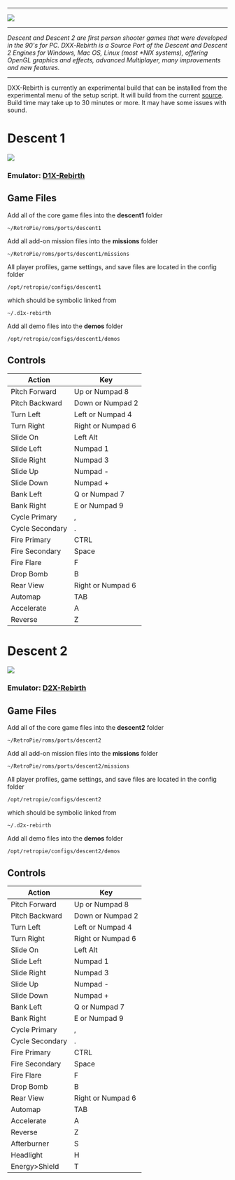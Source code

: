 ***
![](https://www.dxx-rebirth.com/logo.png)
***
_Descent and Descent 2 are first person shooter games that were developed in the 90's for PC. DXX-Rebirth is a Source Port of the Descent and Descent 2 Engines for Windows, Mac OS, Linux (most *NIX systems), offering OpenGL graphics and effects, advanced Multiplayer, many improvements and new features._
***

DXX-Rebirth is currently an experimental build that can be installed from the experimental menu of the setup script.  It will build from the current [source](https://github.com/dxx-rebirth/dxx-rebirth).  Build time may take up to 30 minutes or more. It may have some issues with sound.


# Descent 1
![](http://upload.wikimedia.org/wikipedia/en/5/5f/Descent_cover.png)
### Emulator: [D1X-Rebirth](http://www.dxx-rebirth.com/)

## Game Files
Add all of the core game files into the **descent1** folder
```
~/RetroPie/roms/ports/descent1
```
Add all add-on mission files into the **missions** folder
```
~/RetroPie/roms/ports/descent1/missions
```
All player profiles, game settings, and save files are located in the config folder
```
/opt/retropie/configs/descent1
```
which should be symbolic linked from
```
~/.d1x-rebirth
```
Add all demo files into the **demos** folder
```
/opt/retropie/configs/descent1/demos
```

## Controls
Action | Key
 --- | ---
Pitch Forward	| Up or Numpad 8
Pitch Backward	| Down or Numpad 2
Turn Left	| Left or Numpad 4
Turn Right	| Right or Numpad 6
Slide On	| Left Alt
Slide Left	| Numpad 1
Slide Right	| Numpad 3
Slide Up	| Numpad -
Slide Down	| Numpad +
Bank Left	| Q or Numpad 7
Bank Right	| E or Numpad 9
Cycle Primary	| ,
Cycle Secondary	| .
Fire Primary	| CTRL
Fire Secondary	| Space
Fire Flare	| F
Drop Bomb	| B
Rear View	| Right or Numpad 6
Automap	        | TAB
Accelerate	| A
Reverse  	| Z

# Descent 2
![](https://upload.wikimedia.org/wikipedia/commons/thumb/c/c8/Descent_II_logo.svg/1280px-Descent_II_logo.svg.png)
### Emulator: [D2X-Rebirth](http://www.dxx-rebirth.com/)

## Game Files
Add all of the core game files into the **descent2** folder
```
~/RetroPie/roms/ports/descent2
```
Add all add-on mission files into the **missions** folder
```
~/RetroPie/roms/ports/descent2/missions
```
All player profiles, game settings, and save files are located in the config folder
```
/opt/retropie/configs/descent2
```
which should be symbolic linked from
```
~/.d2x-rebirth
```
Add all demo files into the **demos** folder
```
/opt/retropie/configs/descent2/demos
```


## Controls
Action | Key
 --- | ---
Pitch Forward	| Up or Numpad 8
Pitch Backward	| Down or Numpad 2
Turn Left	| Left or Numpad 4
Turn Right	| Right or Numpad 6
Slide On	| Left Alt
Slide Left	| Numpad 1
Slide Right	| Numpad 3
Slide Up	| Numpad -
Slide Down	| Numpad +
Bank Left	| Q or Numpad 7
Bank Right	| E or Numpad 9
Cycle Primary	| ,
Cycle Secondary	| .
Fire Primary	| CTRL
Fire Secondary	| Space
Fire Flare	| F
Drop Bomb	| B
Rear View	| Right or Numpad 6
Automap	        | TAB
Accelerate	| A
Reverse  	| Z
Afterburner	| S
Headlight	| H
Energy>Shield	| T








